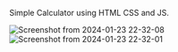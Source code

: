 Simple Calculator using HTML CSS and JS.


![Screenshot from 2024-01-23 22-32-08](https://github.com/hameelhusnain/simplecalculator/assets/144175505/844301e0-1a7a-41f6-a829-63fe8414d308)
![Screenshot from 2024-01-23 22-32-01](https://github.com/hameelhusnain/simplecalculator/assets/144175505/c71790f3-6cca-4779-be99-45980d37db9f)
